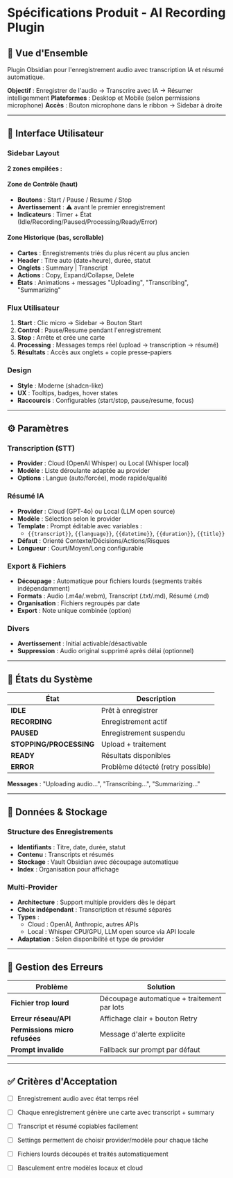 # Spécifications Produit - AI Recording Plugin

## 🎯 Vue d'Ensemble
Plugin Obsidian pour l'enregistrement audio avec transcription IA et résumé automatique.

**Objectif** : Enregistrer de l'audio → Transcrire avec IA → Résumer intelligemment
**Plateformes** : Desktop et Mobile (selon permissions microphone)
**Accès** : Bouton microphone dans le ribbon → Sidebar à droite

---

## 🎨 Interface Utilisateur

### Sidebar Layout
**2 zones empilées :**

#### Zone de Contrôle (haut)
- **Boutons** : Start / Pause / Resume / Stop
- **Avertissement** : ⚠️ avant le premier enregistrement
- **Indicateurs** : Timer + État (Idle/Recording/Paused/Processing/Ready/Error)

#### Zone Historique (bas, scrollable)
- **Cartes** : Enregistrements triés du plus récent au plus ancien
- **Header** : Titre auto (date+heure), durée, statut
- **Onglets** : Summary | Transcript
- **Actions** : Copy, Expand/Collapse, Delete
- **États** : Animations + messages "Uploading", "Transcribing", "Summarizing"

### Flux Utilisateur
1. **Start** : Clic micro → Sidebar → Bouton Start
2. **Control** : Pause/Resume pendant l'enregistrement
3. **Stop** : Arrête et crée une carte
4. **Processing** : Messages temps réel (upload → transcription → résumé)
5. **Résultats** : Accès aux onglets + copie presse-papiers

### Design
- **Style** : Moderne (shadcn-like)
- **UX** : Tooltips, badges, hover states
- **Raccourcis** : Configurables (start/stop, pause/resume, focus)

---

## ⚙️ Paramètres

### Transcription (STT)
- **Provider** : Cloud (OpenAI Whisper) ou Local (Whisper local)
- **Modèle** : Liste déroulante adaptée au provider
- **Options** : Langue (auto/forcée), mode rapide/qualité

### Résumé IA
- **Provider** : Cloud (GPT-4o) ou Local (LLM open source)
- **Modèle** : Sélection selon le provider
- **Template** : Prompt éditable avec variables :
  - `{{transcript}}`, `{{language}}`, `{{datetime}}`, `{{duration}}`, `{{title}}`
- **Défaut** : Orienté Contexte/Décisions/Actions/Risques
- **Longueur** : Court/Moyen/Long configurable

### Export & Fichiers
- **Découpage** : Automatique pour fichiers lourds (segments traités indépendamment)
- **Formats** : Audio (.m4a/.webm), Transcript (.txt/.md), Résumé (.md)
- **Organisation** : Fichiers regroupés par date
- **Export** : Note unique combinée (option)

### Divers
- **Avertissement** : Initial activable/désactivable
- **Suppression** : Audio original supprimé après délai (optionnel)

---

## 🔄 États du Système

| État | Description |
|------|-------------|
| **IDLE** | Prêt à enregistrer |
| **RECORDING** | Enregistrement actif |
| **PAUSED** | Enregistrement suspendu |
| **STOPPING/PROCESSING** | Upload + traitement |
| **READY** | Résultats disponibles |
| **ERROR** | Problème détecté (retry possible) |

**Messages** : "Uploading audio...", "Transcribing...", "Summarizing..."

---

## 💾 Données & Stockage

### Structure des Enregistrements
- **Identifiants** : Titre, date, durée, statut
- **Contenu** : Transcripts et résumés
- **Stockage** : Vault Obsidian avec découpage automatique
- **Index** : Organisation pour affichage

### Multi-Provider
- **Architecture** : Support multiple providers dès le départ
- **Choix indépendant** : Transcription et résumé séparés
- **Types** : 
  - Cloud : OpenAI, Anthropic, autres APIs
  - Local : Whisper CPU/GPU, LLM open source via API locale
- **Adaptation** : Selon disponibilité et type de provider

---

## 🚨 Gestion des Erreurs

| Problème | Solution |
|----------|----------|
| **Fichier trop lourd** | Découpage automatique + traitement par lots |
| **Erreur réseau/API** | Affichage clair + bouton Retry |
| **Permissions micro refusées** | Message d'alerte explicite |
| **Prompt invalide** | Fallback sur prompt par défaut |

---

## ✅ Critères d'Acceptation

- [ ] Enregistrement audio avec état temps réel
- [ ] Chaque enregistrement génère une carte avec transcript + summary
- [ ] Transcript et résumé copiables facilement
- [ ] Settings permettent de choisir provider/modèle pour chaque tâche
- [ ] Fichiers lourds découpés et traités automatiquement
- [ ] Basculement entre modèles locaux et cloud

